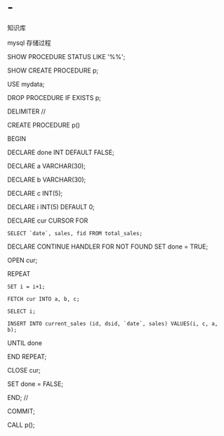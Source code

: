 # -
知识库

mysql 存储过程

SHOW PROCEDURE STATUS LIKE '%%';

SHOW CREATE PROCEDURE p;

USE mydata;

DROP PROCEDURE IF EXISTS p;

DELIMITER //

CREATE PROCEDURE p()

BEGIN

 DECLARE done INT DEFAULT FALSE;
 
 DECLARE a VARCHAR(30);
 
 DECLARE b VARCHAR(30);
 
 DECLARE c INT(5);
 
 DECLARE i INT(5) DEFAULT 0;
 
 DECLARE cur CURSOR FOR
 
	SELECT `date`, sales, fid FROM total_sales;
  
 DECLARE CONTINUE HANDLER FOR NOT FOUND SET done = TRUE;
 
 OPEN cur;
 
 REPEAT
 
	SET i = i+1;
  
	FETCH cur INTO a, b, c;
  
	SELECT i;
  
	INSERT INTO current_sales (id, dsid, `date`, sales) VALUES(i, c, a, b);
  
 UNTIL done
 
 END REPEAT;
 
 CLOSE cur;
 
 SET done = FALSE;
 
END;
//

COMMIT;

CALL p();

